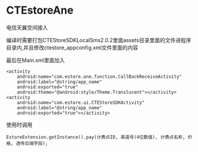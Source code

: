 CTEstoreAne
===========

电信天翼空间接入

编译时需要打包CTEStoreSDKLocalSms2.0.2里面assets目录里面的文件进程序目录内,并且修改ctestore_appconfig.xml文件里面的内容

最后在Main.xml里面加入
```
<activity 
	android:name="com.estore.ane.function.CallBackReceiveActivity"
	android:label="@string/app_name"
	android:exported="true"
	android:theme="@android:style/Theme.Translucent"></activity>
<activity
	android:name="com.estore.ui.CTEStoreSDKActivity"
	android:label="@string/app_name"
	android:exported="true"></activity>
```

使用时调用
```
EstoreExtension.getInstance().pay(计费点ID, 渠道号(4位数值), 计费点名称, 价格, 透传后端字段);
```

